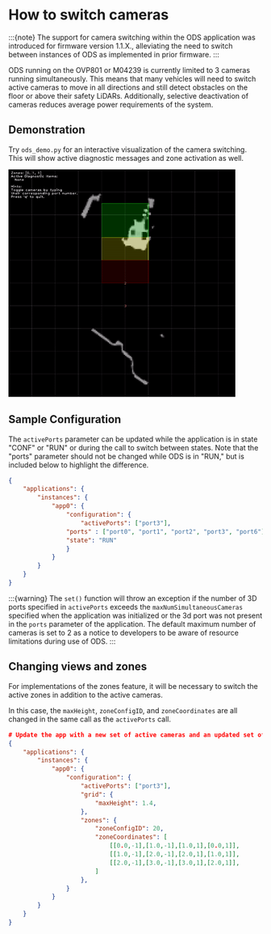 # How to switch cameras

:::{note}
The support for camera switching within the ODS application was introduced for firmware version 1.1.X., alleviating the need to switch between instances of ODS as implemented in prior firmware.
:::

ODS running on the OVP801 or M04239 is currently limited to 3 cameras running simultaneously. This means that many vehicles will need to switch active cameras to move in all directions and still detect obstacles on the floor or above their safety LiDARs. Additionally, selective deactivation of cameras reduces average power requirements of the system.

## Demonstration

Try `ods_demo.py` for an interactive visualization of the camera switching. This will show active diagnostic messages and zone activation as well.

![](changing_views.gif)

## Sample Configuration

The `activePorts` parameter can be updated while the application is in state "CONF" or "RUN" or during the call to switch between states. Note that the "ports" parameter should not be changed while ODS is in "RUN," but is included below to highlight the difference.

```json title
{
    "applications": {
        "instances": {
            "app0": {
                "configuration": {
                    "activePorts": ["port3"],
                "ports" : ["port0", "port1", "port2", "port3", "port6"],
                "state": "RUN"
                }
            }
        }
    }
}
```

:::{warning}
The `set()` function will throw an exception if the number of 3D ports specified in `activePorts` exceeds the `maxNumSimultaneousCameras` specified when the application was initialized or the 3d port was not present in the `ports` parameter of the application. The default maximum number of cameras is set to 2 as a notice to developers to be aware of resource limitations during use of ODS.
:::

## Changing views and zones

For implementations of the zones feature, it will be necessary to switch the active zones in addition to the active cameras.

In this case, the `maxHeight`, `zoneConfigID`, and `zoneCoordinates` are all changed in the same call as the `activePorts` call.

```json title="Change active cameras live"
# Update the app with a new set of active cameras and an updated set of zones
{
    "applications": {
        "instances": {
            "app0": {
                "configuration": {
                    "activePorts": ["port3"],
                    "grid": {
                        "maxHeight": 1.4,
                    },
                    "zones": {
                        "zoneConfigID": 20,
                        "zoneCoordinates": [
                            [[0.0,-1],[1.0,-1],[1.0,1],[0.0,1]],
                            [[1.0,-1],[2.0,-1],[2.0,1],[1.0,1]],
                            [[2.0,-1],[3.0,-1],[3.0,1],[2.0,1]],
                        ]
                    },
                }
            }
        }
    }
}
```